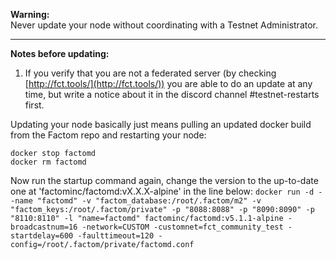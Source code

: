 **Warning:**  
Never update your node without coordinating with a Testnet Administrator.

----
**Notes before updating:**
1. If you verify that you are not a federated server (by checking [http://fct.tools/](http://fct.tools/)) you are able to do an update at any time, but write a notice about it in the discord channel #testnet-restarts first.

Updating your node basically just means pulling an updated docker build from the Factom repo and restarting your node:

    docker stop factomd
    docker rm factomd
    
Now run the startup command again, change the version to the up-to-date one at 'factominc/factomd:vX.X.X-alpine' in the line below:
`docker run -d --name "factomd" -v "factom_database:/root/.factom/m2" -v "factom_keys:/root/.factom/private" -p "8088:8088" -p "8090:8090" -p "8110:8110" -l "name=factomd" factominc/factomd:v5.1.1-alpine -broadcastnum=16 -network=CUSTOM -customnet=fct_community_test -startdelay=600 -faulttimeout=120 -config=/root/.factom/private/factomd.conf`

